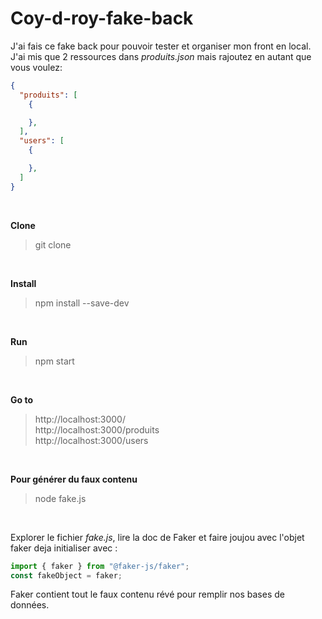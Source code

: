 # Coy-d-roy-fake-back
<p>
J'ai fais ce fake back pour pouvoir tester et organiser mon front en local. J'ai mis que 2 ressources dans <i>produits.json</i> mais rajoutez en autant que vous voulez: 
</p>

```json
{
  "produits": [
    {

    },
  ],
  "users": [
    {

    },
  ]
}
```
<br>

**Clone**
<br>

> git clone
<br>

**Install**
<br>

> npm install --save-dev
<br>

**Run**
<br>

> npm start
<br>

**Go to**
<br>

> http://localhost:3000/ <br>
http://localhost:3000/produits <br>
http://localhost:3000/users

<br>

**Pour générer du faux contenu**
<br>

>node fake.js

<br>
<p>
Explorer le fichier <i>fake.js</i>, lire la doc de Faker et faire joujou avec l'objet faker deja initialiser avec :

```js
import { faker } from "@faker-js/faker";
const fakeObject = faker;
```
Faker contient tout le faux contenu révé pour remplir nos bases de données.
</p>
